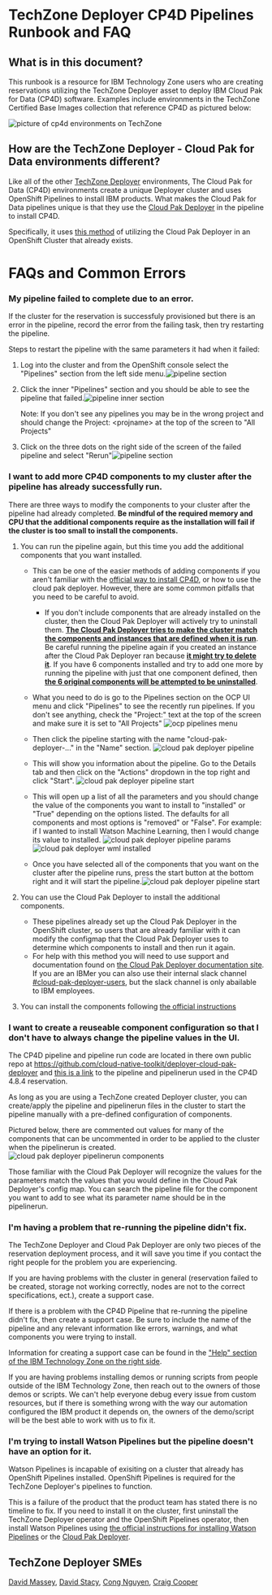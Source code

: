 # TechZone Deployer CP4D Pipelines Runbook and FAQ

## What is in this document?

This runbook is a resource for IBM Technology Zone users who are creating reservations utilizing the TechZone Deployer asset to deploy IBM Cloud Pak for Data (CP4D) software. Examples include environments in the TechZone Certified Base Images collection that reference CP4D as pictured below:

![picture of cp4d environments on TechZone](Images/cp4d-environments.png)

## How are the TechZone Deployer - Cloud Pak for Data environments different?

Like all of the other [TechZone Deployer](TechZone-Deployer-FAQ.md) environments, The Cloud Pak for Data (CP4D) environments create a unique Deployer cluster and uses OpenShift Pipelines to install IBM products. What makes the Cloud Pak for Data pipelines unique is that they use the [Cloud Pak Deployer](https://ibm.github.io/cloud-pak-deployer/) in the pipeline to install CP4D.

Specifically, it uses [this method](https://ibm.github.io/cloud-pak-deployer/50-advanced/run-on-openshift/run-deployer-on-openshift-using-console/) of utilizing the Cloud Pak Deployer in an OpenShift Cluster that already exists.

# FAQs and Common Errors

### My pipeline failed to complete due to an error.

If the cluster for the reservation is successfuly provisioned but there is an error in the pipeline, record the error from the failing task, then try restarting the pipeline.

Steps to restart the pipeline with the same parameters it had when it failed:

1. Log into the cluster and from the OpenShift console select the "Pipelines" section from the left side menu.![pipeline section](Images/techzone-deployer-pipeline-section.png)

2. Click the inner "Pipelines" section and you should be able to see the pipeline that failed.![pipeline inner section](Images/techzone-deployer-pipeline-inner-section.png)

   Note: If you don't see any pipelines you may be in the wrong project and should change the Project: \<projname\> at the top of the screen to "All Projects"

3. Click on the three dots on the right side of the screen of the failed pipeline and select "Rerun"![pipeline section](Images/techzone-deployer-rerun-pipeline.png)

### I want to add more CP4D components to my cluster after the pipeline has already successfully run.

There are three ways to modify the components to your cluster after the pipeline had already completed. **Be mindful of the required memory and CPU that the additional components require as the installation will fail if the cluster is too small to install the components.**

1. You can run the pipeline again, but this time you add the additional components that you want installed.

   - This can be one of the easier methods of adding components if you aren't familiar with the [official way to install CP4D](https://www.ibm.com/docs/en/cloud-paks/cp-data/4.8.x?topic=installing), or how to use the cloud pak deployer. However, there are some common pitfalls that you need to be careful to avoid.

     - If you don't include components that are already installed on the cluster, then the Cloud Pak Deployer will actively try to uninstall them. <ins>**The Cloud Pak Deployer tries to make the cluster match the components and instances that are defined when it is run**</ins>. Be careful running the pipeline again if you created an instance after the Cloud Pak Deployer ran because <ins>**it might try to delete it**</ins>. If you have 6 components installed and try to add one more by running the pipeline with just that one component defined, then <ins>**the 6 original components will be attempted to be uninstalled**</ins>.

   - What you need to do is go to the Pipelines section on the OCP UI menu and click "Pipelines" to see the recently run pipelines. If you don't see anything, check the "Project:" text at the top of the screen and make sure it is set to "All Projects"
     ![ocp pipelines menu](Images/ocp-pipelines-menu.png)

   - Then click the pipeline starting with the name "cloud-pak-deployer-..." in the "Name" section.
     ![cloud pak deployer pipeline](Images/cloud-pak-deployer-pipeline.png)

   - This will show you information about the pipeline. Go to the Details tab and then click on the "Actions" dropdown in the top right and click "Start".
     ![cloud pak deployer pipeline start](Images/cloud-pak-deployer-pipeline-start.png)

   - This will open up a list of all the parameters and you should change the value of the components you want to install to "installed" or "True" depending on the options listed. The defaults for all components and most options is "removed" or "False". For example: if I wanted to install Watson Machine Learning, then I would change its value to installed.
     ![cloud pak deployer pipeline params](Images/deployer-pipeline-params.png)
     ![cloud pak deployer wml installed](Images/deployer-wml-installed.png)

   - Once you have selected all of the components that you want on the cluster after the pipeline runs, press the start button at the bottom right and it will start the pipeline.![cloud pak deployer pipeline start](Images/deployer-pipeline-start.png)

2. You can use the Cloud Pak Deployer to install the additional components.

   - These pipelines already set up the Cloud Pak Deployer in the OpenShift cluster, so users that are already familiar with it can modify the configmap that the Cloud Pak Deployer uses to determine which components to install and then run it again.
   - For help with this method you will need to use support and documentation found on [the Cloud Pak Deployer documentation site](https://ibm.github.io/cloud-pak-deployer/50-advanced/run-on-openshift/run-deployer-on-openshift-using-console/). If you are an IBMer you can also use their internal slack channel [#cloud-pak-deployer-users](https://ibm.enterprise.slack.com/archives/C02GQMJA8JJ), but the slack channel is only abailable to IBM employees.

3. You can install the components following [the official instructions](https://www.ibm.com/docs/en/cloud-paks/cp-data/4.8.x?topic=installing)

### I want to create a reuseable component configuration so that I don't have to always change the pipeline values in the UI.

The CP4D pipeline and pipeline run code are located in there own public repo at https://github.com/cloud-native-toolkit/deployer-cloud-pak-deployer and [this is a link](https://github.com/cloud-native-toolkit/deployer-cloud-pak-deployer/tree/main/cp4d/4.8.x) to the pipeline and pipelinerun used in the CP4D 4.8.4 reservation.

As long as you are using a TechZone created Deployer cluster, you can create/apply the pipeline and pipelinerun files in the cluster to start the pipeline manually with a pre-defined configuration of components.

Pictured below, there are commented out values for many of the components that can be uncommented in order to be applied to the cluster when the pipelinerun is created.![cloud pak deployer pipelinerun components](Images/deployer-pipelinerun-components.png)

Those familiar with the Cloud Pak Deployer will recognize the values for the parameters match the values that you would define in the Cloud Pak Deployer's config map. You can search the pipeline file for the component you want to add to see what its parameter name should be in the pipelinerun.

### I'm having a problem that re-running the pipeline didn't fix.

The TechZone Deployer and Cloud Pak Deployer are only two pieces of the reservation deployment process, and it will save you time if you contact the right people for the problem you are experiencing.

If you are having problems with the cluster in general (reservation failed to be created, storage not working correctly, nodes are not to the correct specifications, ect.), create a support case.

If there is a problem with the CP4D Pipeline that re-running the pipeline didn't fix, then create a support case. Be sure to include the name of the pipeline and any relevant information like errors, warnings, and what components you were trying to install.

Information for creating a support case can be found in the ["Help" section of the IBM Technology Zone on the right side](https://techzone.ibm.com/help).

If you are having problems installing demos or running scripts from people outside of the IBM Technology Zone, then reach out to the owners of those demos or scripts. We can't help everyone debug every issue from custom resources, but if there is something wrong with the way our automation configured the IBM product it depends on, the owners of the demo/script will be the best able to work with us to fix it.

### I'm trying to install Watson Pipelines but the pipeline doesn't have an option for it.

Watson Pipelines is incapable of exisiting on a cluster that already has OpenShift Pipelines installed. OpenShift Pipelines is required for the TechZone Deployer's pipelines to function.

This is a failure of the product that the product team has stated there is no timeline to fix. If you need to install it on the cluster, first uninstall the TechZone Deployer operator and the OpenShift Pipelines operator, then install Watson Pipelines using [the official instructions for installing Watson Pipelines](https://www.ibm.com/docs/en/cloud-paks/cp-data/4.8.x?topic=pipelines-installing) or the [Cloud Pak Deployer](https://ibm.github.io/cloud-pak-deployer/).

## TechZone Deployer SMEs

[David Massey](mailto:david.massey@ibm.com), [David Stacy](mailto:david.stacy@ibm.com), [Cong Nguyen](mailto:cong.nguyen@au1.ibm.com), [Craig Cooper](mailto:craig.cooper@ibm.com)
